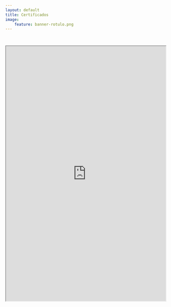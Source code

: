 ```yaml
---
layout: default
title: Certificados
image:
    feature: banner-rotulo.png
---
```


<iframe src="https://drive.google.com/file/d/1H_5AyY-5_9u8DnKl9ckfd_7N3O1H7yOr/preview" width="100%" height="800px"  allow="autoplay" style="margin-top: 30px;"></iframe>